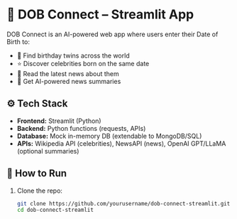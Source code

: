# 🎂 DOB Connect – Streamlit App

DOB Connect is an AI-powered web app where users enter their Date of Birth to:
- 🔗 Find birthday twins across the world
- ⭐ Discover celebrities born on the same date
- 📰 Read the latest news about them
- 🤖 Get AI-powered news summaries

## ⚙️ Tech Stack
- **Frontend:** Streamlit (Python)
- **Backend:** Python functions (requests, APIs)
- **Database:** Mock in-memory DB (extendable to MongoDB/SQL)
- **APIs:** Wikipedia API (celebrities), NewsAPI (news), OpenAI GPT/LLaMA (optional summaries)

## 🚀 How to Run
1. Clone the repo:
   ```bash
   git clone https://github.com/yourusername/dob-connect-streamlit.git
   cd dob-connect-streamlit
